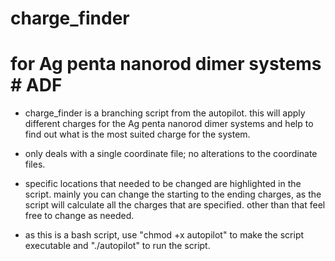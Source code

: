 # charge_finder
# for Ag penta nanorod dimer systems # ADF

* charge_finder is a branching script from the autopilot. this will apply different charges for the Ag penta nanorod dimer systems and help to find out what is the most suited charge for the system.

* only deals with a single coordinate file; no alterations to the coordinate files.

* specific locations that needed to be changed are highlighted in the script. mainly you can change the starting to the ending charges, as the script will calculate all the charges that are specified. other than that feel free to change as needed.

* as this is a bash script, use "chmod +x autopilot" to make the script executable and "./autopilot" to run the script.
